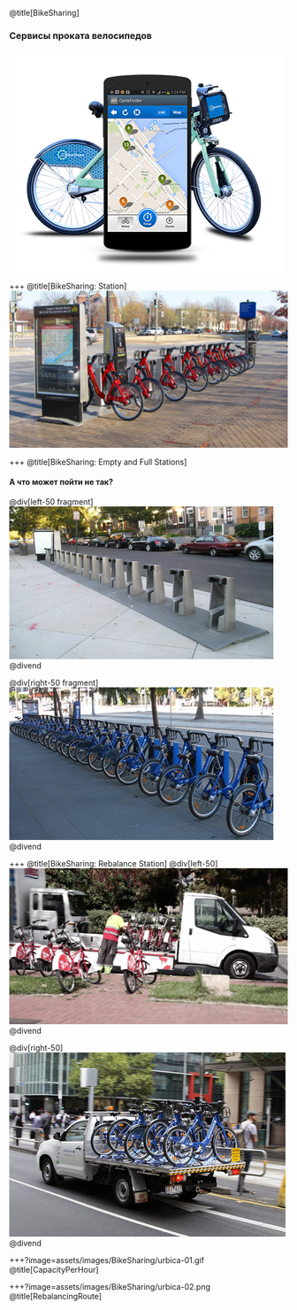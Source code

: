 @title[BikeSharing]
### Сервисы проката велосипедов

![BikeSharing Mobile App](assets/images/BikeSharing/bikesharing-01.png)

+++
@title[BikeSharing: Station]
![BikeSharing Station](assets/images/BikeSharing/bikesharing-02.jpg)

+++
@title[BikeSharing: Empty and Full Stations]
#### А что может пойти не так?
@div[left-50 fragment]
![BikeSharing Full Station](assets/images/BikeSharing/bikesharing-empty.png)
@divend

@div[right-50 fragment]
![BikeSharing Empty Station](assets/images/BikeSharing/bikesharing-full.png)
@divend

+++
@title[BikeSharing: Rebalance Station]
@div[left-50]
![BikeSharing Rebalance Station](assets/images/BikeSharing/bikesharing-05.png)
@divend

@div[right-50]
![BikeSharing Rebalance Station](assets/images/BikeSharing/bikesharing-06.jpg)
@divend


+++?image=assets/images/BikeSharing/urbica-01.gif
@title[CapacityPerHour]

+++?image=assets/images/BikeSharing/urbica-02.png
@title[RebalancingRoute]
